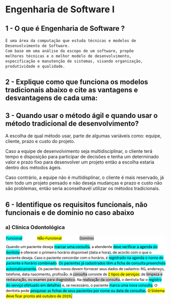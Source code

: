 # Engenharia de Software I

## 1 - O que é Engenharia de Software ?

	É uma área da computação que estuda técnicas e modelos de 
	Desenvolvimento de Software. 
	Com base em uma análise	do escopo de um software, propõe
	melhores técnicas e o melhor modelo de desenvolvimento, 
	especificação e manutenção de sistemas, visando organização, produtividade e qualidade.
	
## 2 - Explique como que funciona os modelos tradicionais abaixo e cite as vantagens e desvantagens de cada uma:


## 3 - Quando usar o método ágil e quando usar o método tradicional de desenvolvimento?

  A escolha de qual método usar, parte de algumas variáveis como: equipe, cliente, prazo
  e custo do projeto.
  
  Caso a equipe de desenvolvimento seja multidisciplinar, o cliente terá tempo e disposição
  para participar de decisões e tenha um determinado valor e prazo fixo para desenvolver um projeto então a escolha estaria dentro dos métodos ágeis.
  
  Caso contrário, a equipe não é multidisplinar, o cliente é mais reservado, já tem todo um projeto pensado e não deseja mudanças e prazo e custo não são problemas, então seria aconselhavél utilizar os métodos tradicionais.
  
  ## 6 - Identifique os requisitos funcionais, não funcionais e de domínio no caso abaixo
  
### a) Clínica Odontológica
![Clínica Odontológica](https://raw.githubusercontent.com/vifelisberto/EngenhariaSoftware/master/ClinicaOdontologica.PNG)
